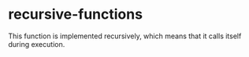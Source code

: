 # recursive-functions
This function is implemented recursively, which means that it calls itself during execution.
